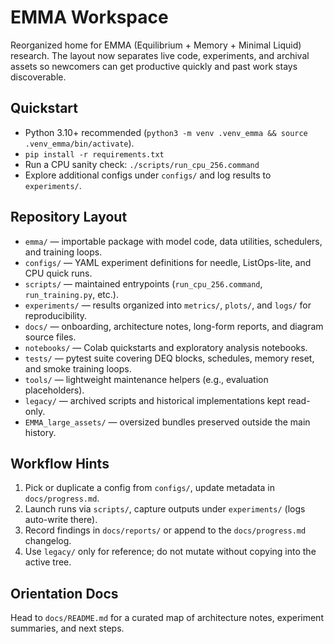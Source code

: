 # EMMA Workspace

Reorganized home for EMMA (Equilibrium + Memory + Minimal Liquid) research. The layout now separates live code, experiments, and archival assets so newcomers can get productive quickly and past work stays discoverable.

## Quickstart
- Python 3.10+ recommended (`python3 -m venv .venv_emma && source .venv_emma/bin/activate`).
- `pip install -r requirements.txt`
- Run a CPU sanity check: `./scripts/run_cpu_256.command`
- Explore additional configs under `configs/` and log results to `experiments/`.

## Repository Layout
- `emma/` — importable package with model code, data utilities, schedulers, and training loops.
- `configs/` — YAML experiment definitions for needle, ListOps-lite, and CPU quick runs.
- `scripts/` — maintained entrypoints (`run_cpu_256.command`, `run_training.py`, etc.).
- `experiments/` — results organized into `metrics/`, `plots/`, and `logs/` for reproducibility.
- `docs/` — onboarding, architecture notes, long-form reports, and diagram source files.
- `notebooks/` — Colab quickstarts and exploratory analysis notebooks.
- `tests/` — pytest suite covering DEQ blocks, schedules, memory reset, and smoke training loops.
- `tools/` — lightweight maintenance helpers (e.g., evaluation placeholders).
- `legacy/` — archived scripts and historical implementations kept read-only.
- `EMMA_large_assets/` — oversized bundles preserved outside the main history.

## Workflow Hints
1. Pick or duplicate a config from `configs/`, update metadata in `docs/progress.md`.
2. Launch runs via `scripts/`, capture outputs under `experiments/` (logs auto-write there).
3. Record findings in `docs/reports/` or append to the `docs/progress.md` changelog.
4. Use `legacy/` only for reference; do not mutate without copying into the active tree.

## Orientation Docs
Head to `docs/README.md` for a curated map of architecture notes, experiment summaries, and next steps.
